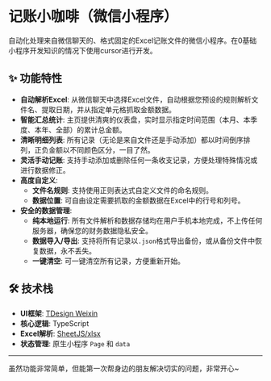 # 记账小咖啡（微信小程序）

自动化处理来自微信聊天的、格式固定的Excel记账文件的微信小程序。在0基础小程序开发知识的情况下使用cursor进行开发。

## ✨ 功能特性

- **自动解析Excel**: 从微信聊天中选择Excel文件，自动根据您预设的规则解析文件名、提取日期，并从指定单元格抓取金额数据。
- **智能汇总统计**: 主页提供清爽的仪表盘，实时显示指定时间范围（本月、本季度、本年、全部）的累计总金额。
- **清晰明细列表**: 所有记录（无论是来自文件还是手动添加）都以时间倒序排列，正负金额以不同颜色区分，一目了然。
- **灵活手动记账**: 支持手动添加或删除任何一条收支记录，方便处理特殊情况或进行数据修正。
- **高度自定义**:
  - **文件名规则**: 支持使用正则表达式自定义文件的命名规则。
  - **数据位置**: 可自由设定需要抓取的金额数据在Excel中的行号和列号。
- **安全的数据管理**:
  - **纯本地运行**: 所有文件解析和数据存储均在用户手机本地完成，不上传任何服务器，确保您的财务数据隐私安全。
  - **数据导入/导出**: 支持将所有记录以`.json`格式导出备份，或从备份文件中恢复数据，永不丢失。
  - **一键清空**: 可一键清空所有记录，方便重新开始。

## 🛠️ 技术栈

- **UI框架**: [TDesign Weixin](https://tdesign.tencent.com/miniprogram/)
- **核心逻辑**: TypeScript
- **Excel解析**: [SheetJS/xlsx](https://github.com/SheetJS/sheetjs)
- **状态管理**: 原生小程序 `Page` 和 `data`

---

虽然功能非常简单，但能第一次帮身边的朋友解决切实的问题，非常开心~ 

